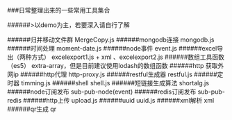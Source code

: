 ###日常整理出来的一些常用工具集合
 
######>以demo为主，若要深入请自行了解

######归并移动文件群 MergeCopy.js
######mongodb连接 mongodb.js
######时间处理 moment-date.js
######node事件 event.js
######excel导出（两种方式）  excelexport1.js + xml 、excelexport2.js
######数组工具函数（es5） extra-array，但是目前建议使用lodash的数组函数
######http 获取外网ip
######http代理 http-proxy.js
######restful生成器 restful.js
######定时器 timming.js
######shell shell.js
######短链接生成算法 shortalg.js
######node订阅发布 sub-pub-node(event)
######redis订阅发布 sub-pub-redis
######http上传 upload.js
######uuid  uuid.js
######xml解析 xml
######qr生成 qr

